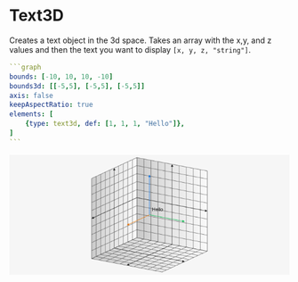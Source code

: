 # Text3D

Creates a text object in the 3d space. Takes an array with the x,y, and z values and then the text you want to display `[x, y, z, "string"]`.

````yaml
```graph
bounds: [-10, 10, 10, -10]
bounds3d: [[-5,5], [-5,5], [-5,5]]
axis: false
keepAspectRatio: true
elements: [
	{type: text3d, def: [1, 1, 1, "Hello"]},
]
```
````

![text3d](../../imgs/Text3D-graph-1.png)